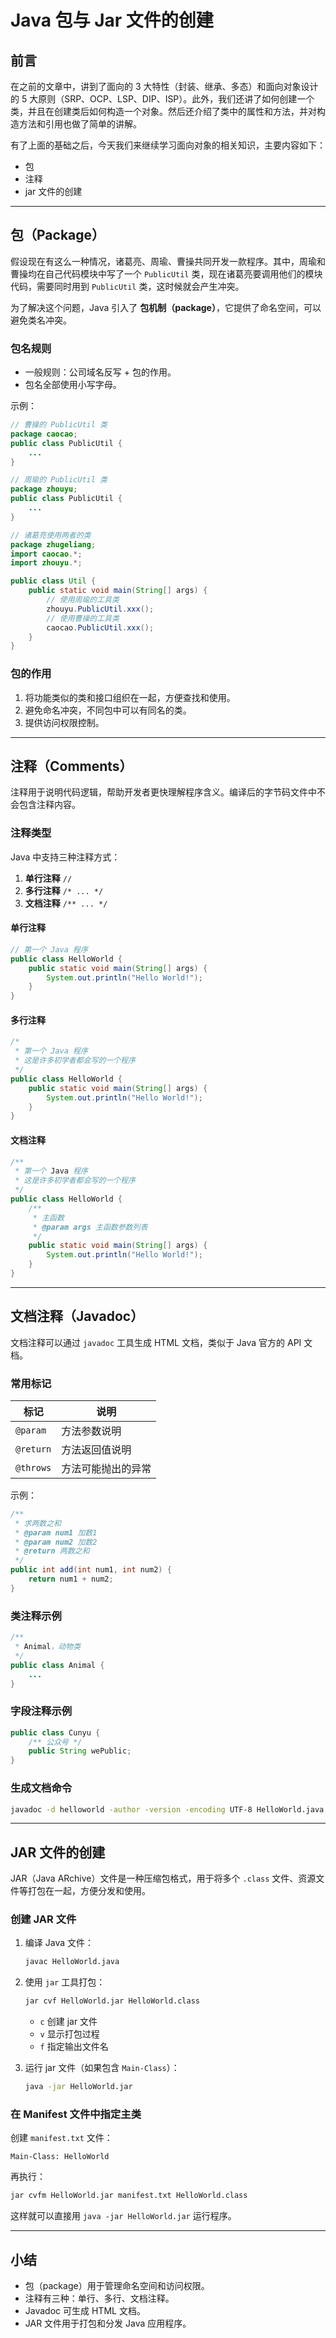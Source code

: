 # Java 包与 Jar 文件的创建

## 前言

在之前的文章中，讲到了面向的 3 大特性（封装、继承、多态）和面向对象设计的 5 大原则（SRP、OCP、LSP、DIP、ISP）。此外，我们还讲了如何创建一个类，并且在创建类后如何构造一个对象。然后还介绍了类中的属性和方法，并对构造方法和引用也做了简单的讲解。

有了上面的基础之后，今天我们来继续学习面向对象的相关知识，主要内容如下：

- 包
- 注释
- jar 文件的创建

---

## 包（Package）

假设现在有这么一种情况，诸葛亮、周瑜、曹操共同开发一款程序。其中，周瑜和曹操均在自己代码模块中写了一个 `PublicUtil` 类，现在诸葛亮要调用他们的模块代码，需要同时用到 `PublicUtil` 类，这时候就会产生冲突。

为了解决这个问题，Java 引入了 **包机制（package）**，它提供了命名空间，可以避免类名冲突。

### 包名规则

- 一般规则：公司域名反写 + 包的作用。
- 包名全部使用小写字母。

示例：

```java
// 曹操的 PublicUtil 类
package caocao;
public class PublicUtil {
    ...
}

// 周瑜的 PublicUtil 类
package zhouyu;
public class PublicUtil {
    ...
}

// 诸葛亮使用两者的类
package zhugeliang;
import caocao.*;
import zhouyu.*;

public class Util {
    public static void main(String[] args) {
        // 使用周瑜的工具类
        zhouyu.PublicUtil.xxx();
        // 使用曹操的工具类
        caocao.PublicUtil.xxx();
    }
}
```

### 包的作用

1. 将功能类似的类和接口组织在一起，方便查找和使用。
2. 避免命名冲突，不同包中可以有同名的类。
3. 提供访问权限控制。

---

## 注释（Comments）

注释用于说明代码逻辑，帮助开发者更快理解程序含义。编译后的字节码文件中不会包含注释内容。

### 注释类型

Java 中支持三种注释方式：

1. **单行注释** `//`
2. **多行注释** `/* ... */`
3. **文档注释** `/** ... */`

#### 单行注释
```java
// 第一个 Java 程序
public class HelloWorld {
    public static void main(String[] args) {
        System.out.println("Hello World!");
    }
}
```

#### 多行注释
```java
/*
 * 第一个 Java 程序
 * 这是许多初学者都会写的一个程序
 */
public class HelloWorld {
    public static void main(String[] args) {
        System.out.println("Hello World!");
    }
}
```

#### 文档注释
```java
/**
 * 第一个 Java 程序
 * 这是许多初学者都会写的一个程序
 */
public class HelloWorld {
    /**
     * 主函数
     * @param args 主函数参数列表
     */
    public static void main(String[] args) {
        System.out.println("Hello World!");
    }
}
```

---

## 文档注释（Javadoc）

文档注释可以通过 `javadoc` 工具生成 HTML 文档，类似于 Java 官方的 API 文档。

### 常用标记
| 标记 | 说明 |
|------|------|
| `@param` | 方法参数说明 |
| `@return` | 方法返回值说明 |
| `@throws` | 方法可能抛出的异常 |

示例：

```java
/**
 * 求两数之和
 * @param num1 加数1
 * @param num2 加数2
 * @return 两数之和
 */
public int add(int num1, int num2) {
    return num1 + num2;
}
```

### 类注释示例
```java
/**
 * Animal，动物类
 */
public class Animal {
    ...
}
```

### 字段注释示例
```java
public class Cunyu {
    /** 公众号 */
    public String wePublic;
}
```

### 生成文档命令
```bash
javadoc -d helloworld -author -version -encoding UTF-8 HelloWorld.java
```

---

## JAR 文件的创建

JAR（Java ARchive）文件是一种压缩包格式，用于将多个 `.class` 文件、资源文件等打包在一起，方便分发和使用。

### 创建 JAR 文件
1. 编译 Java 文件：
   ```bash
   javac HelloWorld.java
   ```

2. 使用 `jar` 工具打包：
   ```bash
   jar cvf HelloWorld.jar HelloWorld.class
   ```

   - `c` 创建 jar 文件
   - `v` 显示打包过程
   - `f` 指定输出文件名

3. 运行 jar 文件（如果包含 `Main-Class`）：
   ```bash
   java -jar HelloWorld.jar
   ```

### 在 Manifest 文件中指定主类
创建 `manifest.txt` 文件：
```
Main-Class: HelloWorld
```

再执行：
```bash
jar cvfm HelloWorld.jar manifest.txt HelloWorld.class
```

这样就可以直接用 `java -jar HelloWorld.jar` 运行程序。

---

## 小结

- 包（package）用于管理命名空间和访问权限。
- 注释有三种：单行、多行、文档注释。
- Javadoc 可生成 HTML 文档。
- JAR 文件用于打包和分发 Java 应用程序。
